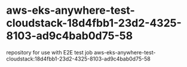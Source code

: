 # aws-eks-anywhere-test-cloudstack-18d4fbb1-23d2-4325-8103-ad9c4bab0d75-58
repository for use with E2E test job aws-eks-anywhere-test-cloudstack:18d4fbb1-23d2-4325-8103-ad9c4bab0d75-58
